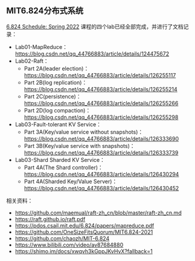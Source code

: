 ## MIT6.824分布式系统
[6.824 Schedule: Spring 2022](https://pdos.csail.mit.edu/6.824/schedule.html) 课程的四个lab已经全部完成，并进行了文档记录：

- Lab01-MapReduce：https://blog.csdn.net/qq_44766883/article/details/124475672
- Lab02-Raft：
  - Part 2A(leader election)：https://blog.csdn.net/qq_44766883/article/details/126255117
  - Part 2B(log replication)：https://blog.csdn.net/qq_44766883/article/details/126255214
  - Part 2C(persistence)：https://blog.csdn.net/qq_44766883/article/details/126255266
  - Part 2D(log compaction)：https://blog.csdn.net/qq_44766883/article/details/126255298
- Lab03-Fault-tolerant KV Service：
  - Part 3A(Key/value service without snapshots)：https://blog.csdn.net/qq_44766883/article/details/126333690
  - Part 3B(Key/value service with snapshots)：https://blog.csdn.net/qq_44766883/article/details/126333739
- Lab03-Shard Sharded KV Service：
  - Part 4A(The Shard controller)：https://blog.csdn.net/qq_44766883/article/details/126430294
  - Part 4A(Sharded Key/Value Server)：https://blog.csdn.net/qq_44766883/article/details/126430452

相关资料：
- https://github.com/maemual/raft-zh_cn/blob/master/raft-zh_cn.md
- https://raft.github.io/raft.pdf
- https://pdos.csail.mit.edu/6.824/papers/mapreduce.pdf
- https://github.com/OneSizeFitsQuorum/MIT6.824-2021
- https://github.com/chaozh/MIT-6.824
- https://www.bilibili.com/video/av87684880
- https://shimo.im/docs/xwqvh3kGppJKvHvX?fallback=1